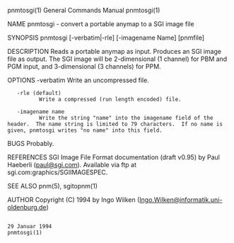 pnmtosgi(1)                                                                             General Commands Manual                                                                            pnmtosgi(1)

NAME
       pnmtosgi - convert a portable anymap to a SGI image file

SYNOPSIS
       pnmtosgi [-verbatim|-rle] [-imagename Name] [pnmfile]

DESCRIPTION
       Reads a portable anymap as input. Produces an SGI image file as output.  The SGI image will be 2-dimensional (1 channel) for PBM and PGM input, and 3-dimensional (3 channels) for PPM.

OPTIONS
       -verbatim
              Write an uncompressed file.

       -rle (default)
              Write a compressed (run length encoded) file.

       -imagename name
              Write the string "name" into the imagename field of the header.  The name string is limited to 79 characters.  If no name is given, pnmtosgi writes "no name" into this field.

BUGS
       Probably.

REFERENCES
       SGI Image File Format documentation (draft v0.95) by Paul Haeberli (paul@sgi.com).  Available via ftp at sgi.com:graphics/SGIIMAGESPEC.

SEE ALSO
       pnm(5), sgitopnm(1)

AUTHOR
       Copyright (C) 1994 by Ingo Wilken (Ingo.Wilken@informatik.uni-oldenburg.de)

                                                                                            29 Januar 1994                                                                                 pnmtosgi(1)
